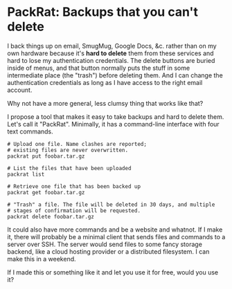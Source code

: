 PackRat: Backups that you can't delete
=====

I back things up on email, SmugMug, Google Docs, &c. rather than on my own
hardware because it's **hard to delete** them from these services and hard
to lose my authentication credentials. The delete buttons are buried inside
of menus, and that button normally puts the stuff in some intermediate place
(the "trash") before deleting them. And I can change the authentication
credentials as long as I have access to the right email account.

Why not have a more general, less clumsy thing that works like that?

I propose a tool that makes it easy to take backups and hard to delete them.
Let's call it "PackRat". Minimally, it has a command-line interface with four
text commands.

    # Upload one file. Name clashes are reported;
    # existing files are never overwritten.
    packrat put foobar.tar.gz
    
    # List the files that have been uploaded
    packrat list

    # Retrieve one file that has been backed up
    packrat get foobar.tar.gz
    
    # "Trash" a file. The file will be deleted in 30 days, and multiple
    # stages of confirmation will be requested.
    packrat delete foobar.tar.gz

It could also have more commands and be a website and whatnot. If I make it,
there will probably be a minimal client that sends files and commands to a
server over SSH. The server would send files to some fancy storage backend,
like a cloud hosting provider or a distributed filesystem. I can make this
in a weekend.

If I made this or something like it and let you use it for free, would you
use it?

